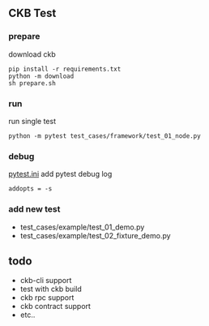 ## CKB Test

### prepare 
download ckb 
```shell
pip install -r requirements.txt
python -m download
sh prepare.sh
```
### run 
run single test 
```shell
python -m pytest test_cases/framework/test_01_node.py
```

### debug
[pytest.ini](pytest.ini) add pytest debug log 
```angular2html
addopts = -s 
```

### add new test 
- test_cases/example/test_01_demo.py
- test_cases/example/test_02_fixture_demo.py


## todo 
- ckb-cli support 
- test with ckb build 
- ckb rpc support
- ckb contract support 
- etc..
